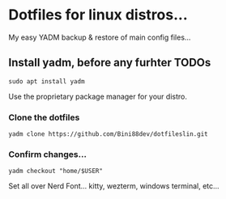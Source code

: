# Dotfiles for linux distros...
My easy YADM backup & restore of main config files...

## Install yadm, before any furhter TODOs
```
sudo apt install yadm
```
Use the proprietary package manager for your distro.

### Clone the dotfiles
```
yadm clone https://github.com/Bini88dev/dotfileslin.git
```

### Confirm changes...
```
yadm checkout "home/$USER"
```

Set all over Nerd Font... kitty, wezterm, windows terminal, etc...

